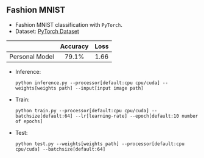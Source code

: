 ## Fashion MNIST
- Fashion MNIST classification with `PyTorch`.
- Dataset: <a href='https://pytorch.org/vision/stable/generated/torchvision.datasets.FashionMNIST.html#fashionmnist'>PyTorch Dataset</a>


|| Accuracy | Loss |
|:-:|:-:|:-:|
| Personal Model | 79.1% | 1.66 |

- Inference:
  ```shell
  python inference.py --processor[default:cpu cpu/cuda] --weights[weights path] --input[input image path]
  ```
  
- Train:
   ```shell
   python train.py --processor[default:cpu cpu/cuda] --batchsize[default:64] --lr[learning-rate] --epoch[default:10 number of epochs]
   ```
- Test:
  ```shell
  python test.py --weights[weights path] --processor[default:cpu cpu/cuda] --batchsize[default:64]
  ```

